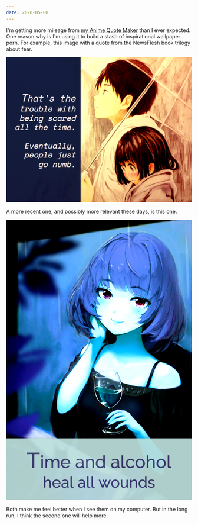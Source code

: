 ```yaml
---
date: 2020-05-08
---
```


I'm getting more mileage from [my Anime Quote Maker](https://www.quotemaker.maxwellantonucci.com/) than I ever expected. One reason why is I'm using it to build a stash of inspirational wallpaper porn. For example, this image with a quote from the NewsFlesh book trilogy about fear.

<img src="/assets/images/notes/quote-wallpaper-1.png" alt="A quote image about being scared so often, it eventually makes one go numb." class="block mx-auto mb-4 width-75" />

A more recent one, and possibly more relevant these days, is this one.

<img src="/assets/images/notes/quote-wallpaper-2.png" alt="A quote about time and alcohol healing all wounds." class="block mx-auto mb-4 width-75 sm--width-50" />

Both make me feel better when I see them on my computer. But in the long run, I think the second one will help more.
